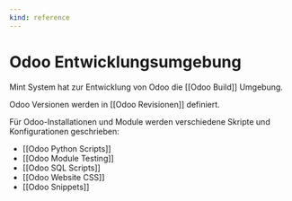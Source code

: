 ```yaml
---
kind: reference
---
```

# Odoo Entwicklungsumgebung

Mint System hat zur Entwicklung von Odoo die [[Odoo Build]] Umgebung.

Odoo Versionen werden in [[Odoo Revisionen]] definiert.

Für Odoo-Installationen und Module werden verschiedene Skripte und Konfigurationen geschrieben:

* [[Odoo Python Scripts]]
* [[Odoo Module Testing]]
* [[Odoo SQL Scripts]]
* [[Odoo Website CSS]]
* [[Odoo Snippets]]